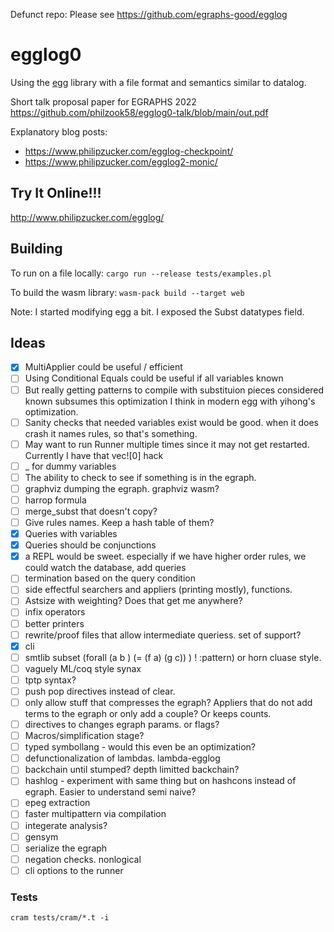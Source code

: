 Defunct repo: Please see https://github.com/egraphs-good/egglog 


# egglog0

Using the [egg](https://egraphs-good.github.io/) library with a file format and semantics similar to datalog.

Short talk proposal paper for EGRAPHS 2022 <https://github.com/philzook58/egglog0-talk/blob/main/out.pdf>

Explanatory blog posts: 
- <https://www.philipzucker.com/egglog-checkpoint/>
- <https://www.philipzucker.com/egglog2-monic/>
## Try It Online!!!

<http://www.philipzucker.com/egglog/>

## Building

To run on a file locally:
`cargo run --release tests/examples.pl`

To build the wasm library:
`wasm-pack build --target web`

Note: I started modifying egg a bit. I exposed the Subst datatypes field.

## Ideas


- [x] MultiApplier could be useful / efficient
- [ ] Using Conditional Equals could be useful if all variables known
- [ ] But really getting patterns to compile with substituion pieces considered known subsumes this optimization I think in modern egg with yihong's optimization.
- [ ] Sanity checks that needed variables exist would be good. when it does crash it names rules, so that's something.
- [ ] May want to run Runner multiple times since it may not get restarted. Currently I have that vec![0] hack
- [ ] _ for dummy variables
- [ ] The ability to check to see if something is in the egraph.
- [ ] graphviz dumping the egraph. graphviz wasm?
- [ ] harrop formula
- [ ] merge_subst that doesn't copy?
- [ ] Give rules names. Keep a hash table of them?
- [x] Queries with variables
- [x] Queries should be conjunctions
- [X] a REPL would be sweet. especially if we have higher order rules, we could watch the database, add queries
- [ ] termination based on the query condition
- [ ] side effectful searchers and appliers (printing mostly), functions.
- [ ] Astsize with weighting? Does that get me anywhere?
- [ ] infix operators
- [ ] better printers
- [ ] rewrite/proof files that allow intermediate queriess. set of support?
- [x] cli
- [ ] smtlib subset (forall (a b ) (= (f a) (g c))  ) ! :pattern) or horn cluase style.
- [ ] vaguely ML/coq style synax
- [ ] tptp syntax?
- [ ] push pop directives instead of clear.
- [ ] only allow stuff that compresses the egraph? Appliers that do not add terms to the egraph or only add a couple? Or keeps counts.
- [ ] directives to changes egraph params. or flags?
- [ ] Macros/simplification stage?
- [ ] typed symbollang - would this even be an optimization?
- [ ] defunctionalization of lambdas. lambda-egglog
- [ ] backchain until stumped? depth limitted backchain?
- [ ] hashlog - experiment with same thing but on hashcons instead of egraph. Easier to understand semi naive?
- [ ] epeg extraction
- [ ] faster multipattern via compilation
- [ ] integerate analysis?
- [ ] gensym
- [ ] serialize the egraph
- [ ] negation checks. nonlogical
- [ ] cli options to the runner

### Tests

`cram tests/cram/*.t -i`

